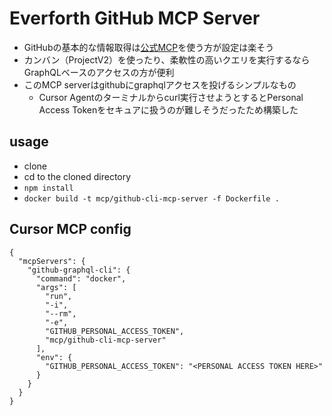 # Everforth GitHub MCP Server

- GitHubの基本的な情報取得は[公式MCP](https://github.com/modelcontextprotocol/servers/tree/main/src/github)を使う方が設定は楽そう
- カンバン（ProjectV2）を使ったり、柔軟性の高いクエリを実行するならGraphQLベースのアクセスの方が便利
- このMCP serverはgithubにgraphqlアクセスを投げるシンプルなもの
  - Cursor Agentのターミナルからcurl実行させようとするとPersonal Access Tokenをセキュアに扱うのが難しそうだったため構築した

## usage

- clone
- cd to the cloned directory
- `npm install`
- `docker build -t mcp/github-cli-mcp-server -f Dockerfile .`

## Cursor MCP config

```
{
  "mcpServers": {
    "github-graphql-cli": {
      "command": "docker",
      "args": [
        "run",
        "-i",
        "--rm",
        "-e",
        "GITHUB_PERSONAL_ACCESS_TOKEN",
        "mcp/github-cli-mcp-server"
      ],
      "env": {
        "GITHUB_PERSONAL_ACCESS_TOKEN": "<PERSONAL ACCESS TOKEN HERE>"
      }
    }
  }
}
```
